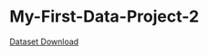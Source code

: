 # My-First-Data-Project-2
 [Dataset Download](https://drive.google.com/drive/folders/10DBY22d0VqL6_B8d474hyLE8cK8BMHfj?usp=sharing)
